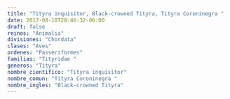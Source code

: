 ```yaml
---
title: "Tityra inquisitor, Black-crowned Tityra, Tityra Coroninegra "
date: 2017-08-18T20:46:32-06:00
draft: false
reinos: "Animalia"
divisiones: "Chordata"
clases: "Aves"
ordenes: "Passeriformes"
familias: "Tityridae "
generos: "Tityra"
nombre_cientifico: "Tityra inquisitor"
nombre_comun: "Tityra Coroninegra "
nombre_ingles: "Black-crowned Tityra"
---
```

